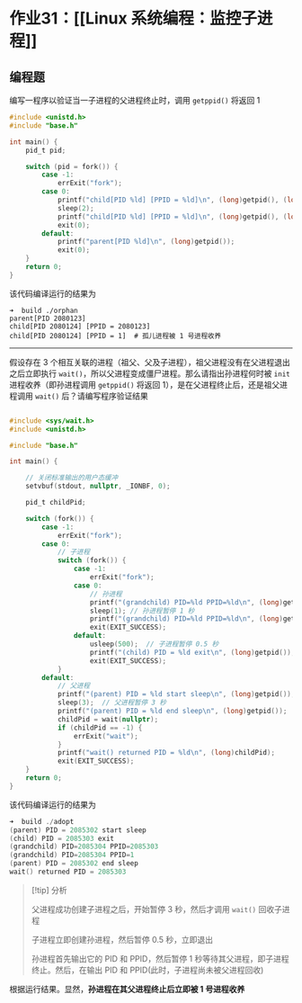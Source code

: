 # 作业31：[[Linux 系统编程：监控子进程]]

## 编程题


编写一程序以验证当一子进程的父进程终止时，调用 `getppid()` 将返回 $1$

```c title:procexec/orphan.c
#include <unistd.h>
#include "base.h"

int main() {
    pid_t pid;

    switch (pid = fork()) {
        case -1:
            errExit("fork");
        case 0:
            printf("child[PID %ld] [PPID = %ld]\n", (long)getpid(), (long)getppid());
            sleep(2);
            printf("child[PID %ld] [PPID = %ld]\n", (long)getpid(), (long)getppid());
            exit(0);
        default:
            printf("parent[PID %ld]\n", (long)getpid());
            exit(0);
    }
    return 0;
}
```

该代码编译运行的结果为

```shell
➜  build ./orphan
parent[PID 2080123]
child[PID 2080124] [PPID = 2080123]
child[PID 2080124] [PPID = 1]  # 孤儿进程被 1 号进程收养
```

---

假设存在 $3$ 个相互关联的进程（祖父、父及子进程），祖父进程没有在父进程退出之后立即执行 `wait()`，所以父进程变成僵尸进程。那么请指出孙进程何时被 `init` 进程收养（即孙进程调用 `getppid()` 将返回 $1$），是在父进程终止后，还是祖父进程调用 `wait()` 后？请编写程序验证结果

```c title:procexec/adopt.c

#include <sys/wait.h>
#include <unistd.h>

#include "base.h"

int main() {

    // 关闭标准输出的用户态缓冲
    setvbuf(stdout, nullptr, _IONBF, 0);

    pid_t childPid;

    switch (fork()) {
        case -1:
            errExit("fork");
        case 0:
            // 子进程
            switch (fork()) {
                case -1:
                    errExit("fork");
                case 0:
                    // 孙进程
                    printf("(grandchild) PID=%ld PPID=%ld\n", (long)getpid(), (long)getppid());
                    sleep(1); // 孙进程暂停 1 秒
                    printf("(grandchild) PID=%ld PPID=%ld\n", (long)getpid(), (long)getppid());
                    exit(EXIT_SUCCESS);
                default:
                    usleep(500);  // 子进程暂停 0.5 秒
                    printf("(child) PID = %ld exit\n", (long)getpid());
                    exit(EXIT_SUCCESS);
            }
        default:
            // 父进程
            printf("(parent) PID = %ld start sleep\n", (long)getpid());
            sleep(3);  // 父进程暂停 3 秒
            printf("(parent) PID = %ld end sleep\n", (long)getpid());
            childPid = wait(nullptr);
            if (childPid == -1) {
                errExit("wait");
            }
            printf("wait() returned PID = %ld\n", (long)childPid);
            exit(EXIT_SUCCESS);
    }
    return 0;
}
```

该代码编译运行的结果为

```c
➜  build ./adopt
(parent) PID = 2085302 start sleep
(child) PID = 2085303 exit
(grandchild) PID=2085304 PPID=2085303
(grandchild) PID=2085304 PPID=1
(parent) PID = 2085302 end sleep
wait() returned PID = 2085303
```

> [!tip] 分析
> 
> 父进程成功创建子进程之后，开始暂停 $3$ 秒，然后才调用 `wait()` 回收子进程
>    
> 子进程立即创建孙进程，然后暂停 $0.5$ 秒，立即退出
> 
> 孙进程首先输出它的 PID 和 PPID，然后暂停 $1$ 秒等待其父进程，即子进程终止。然后，在输出 PID 和 PPID(此时，子进程尚未被父进程回收)
> 

根据运行结果。显然，**孙进程在其父进程终止后立即被 $1$ 号进程收养**
